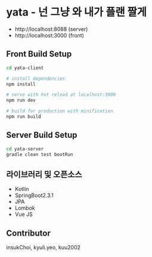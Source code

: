 yata - 넌 그냥 와 내가 플랜 짤게
==========================

- http://localhost:8088 (server)
- http://localhost:3000 (front)

## Front Build Setup

``` bash
cd yata-client

# install dependencies
npm install

# serve with hot reload at localhost:3000
npm run dev

# build for production with minification
npm run build
```

## Server Build Setup

``` bash
cd yata-server
gradle clean test bootRun
```

## 라이브러리 및 오픈소스
- Kotlin
- SpringBoot2.3.1
- JPA
- Lombok
- Vue JS

## Contributor
insukChoi, kyuli.yeo, kuu2002

